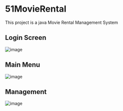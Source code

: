 # 51MovieRental

This project is a java Movie Rental Management System <br>

## Login Screen
![image](https://user-images.githubusercontent.com/29742451/159627535-5bfd80e2-f647-4b09-a4ae-d30a89ddbabf.png)

## Main Menu
![image](https://user-images.githubusercontent.com/29742451/159627616-b9d39342-99e0-4ec1-80cf-7a34f6dc95b3.png)

## Management
![image](https://user-images.githubusercontent.com/29742451/159627661-a451a933-ad61-4306-a420-7990aa23fc07.png)
